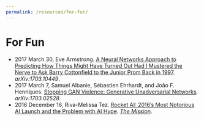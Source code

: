 ```yaml
---
permalink: /resources/for-fun/
---
```


# For Fun

* 2017 March 30, Eve Armstrong. [A Neural Networks Approach to Predicting How Things Might Have Turned Out Had I Mustered the Nerve to Ask Barry Cottonfield to the Junior Prom Back in 1997](https://arxiv.org/abs/1703.10449). *arXiv:1703.10449*.
* 2017 March 7, Samuel Albanie, Sébastien Ehrhardt, and João F. Henriques. [Stopping GAN Violence: Generative Unadversarial Networks](https://arxiv.org/abs/1703.02528). *arXiv:1703.02528*.
* 2016 December 16, Riva-Melissa Tez. [Rocket AI: 2016’s Most Notorious AI Launch and the Problem with AI Hype](https://medium.com/the-mission/rocket-ai-2016s-most-notorious-ai-launch-and-the-problem-with-ai-hype-d7908013f8c9). [*The Mission*](https://medium.com/the-mission).
